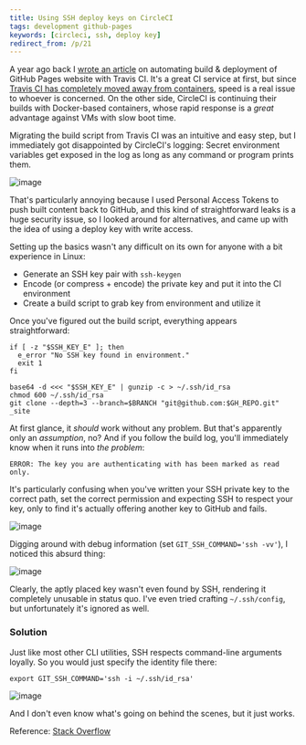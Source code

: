 ```yaml
---
title: Using SSH deploy keys on CircleCI
tags: development github-pages
keywords: [circleci, ssh, deploy key]
redirect_from: /p/21
---
```


A year ago back I [wrote an article][1] on automating build & deployment of GitHub Pages website with Travis CI. It's a great CI service at first, but since [Travis CI has completely moved away from containers][2], speed is a real issue to whoever is concerned. On the other side, CircleCI is continuing their builds with Docker-based containers, whose rapid response is a *great* advantage against VMs with slow boot time.

Migrating the build script from Travis CI was an intuitive and easy step, but I immediately got disappointed by CircleCI's logging: Secret environment variables get exposed in the log as long as any command or program prints them.

![image](/image/circleci/token-leak.png)

That's particularly annoying because I used Personal Access Tokens to push built content back to GitHub, and this kind of straightforward leaks is a huge security issue, so I looked around for alternatives, and came up with the idea of using a deploy key with write access.

Setting up the basics wasn't any difficult on its own for anyone with a bit experience in Linux:

- Generate an SSH key pair with `ssh-keygen`
- Encode (or compress + encode) the private key and put it into the CI environment
- Create a build script to grab key from environment and utilize it

Once you've figured out the build script, everything appears straightforward:

```shell
if [ -z "$SSH_KEY_E" ]; then
  e_error "No SSH key found in environment."
  exit 1
fi

base64 -d <<< "$SSH_KEY_E" | gunzip -c > ~/.ssh/id_rsa
chmod 600 ~/.ssh/id_rsa
git clone --depth=3 --branch=$BRANCH "git@github.com:$GH_REPO.git" _site
```

At first glance, it *should* work without any problem. But that's apparently only an *assumption*, no? And if you follow the build log, you'll immediately know when it runs into *the problem*:

```text
ERROR: The key you are authenticating with has been marked as read only.
```

It's particularly confusing when you've written your SSH private key to the correct path, set the correct permission and expecting SSH to respect your key, only to find it's actually offering another key to GitHub and fails.

![image](/image/circleci/ssh-fail.png)

Digging around with debug information (set `GIT_SSH_COMMAND='ssh -vv'`), I noticed this absurd thing:

![image](/image/circleci/key-not-found.png)

Clearly, the aptly placed key wasn't even found by SSH, rendering it completely unusable in status quo. I've even tried crafting `~/.ssh/config`, but unfortunately it's ignored as well.

### Solution

Just like most other CLI utilities, SSH respects command-line arguments loyally. So you would just specify the identity file there:

```shell
export GIT_SSH_COMMAND='ssh -i ~/.ssh/id_rsa'
```

![image](/image/circleci/solution.png)

And I don't even know what's going on behind the scenes, but it just works.

Reference: [Stack Overflow](https://stackoverflow.com/q/55177042/5958455)

[1]: /p/4
[2]:https://blog.travis-ci.com/2018-10-04-combining-linux-infrastructures
